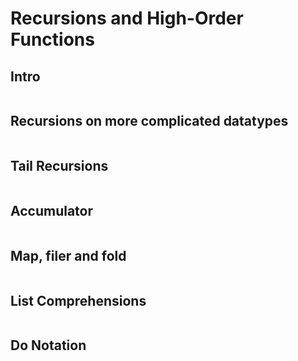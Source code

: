 # Recursions and High-Order Functions 

## Intro

```

```

## Recursions on more complicated datatypes

```

```

## Tail Recursions

```

```



## Accumulator

```

```



## Map, filer and fold

```

```



## List Comprehensions

```

```



## Do Notation

```

```

